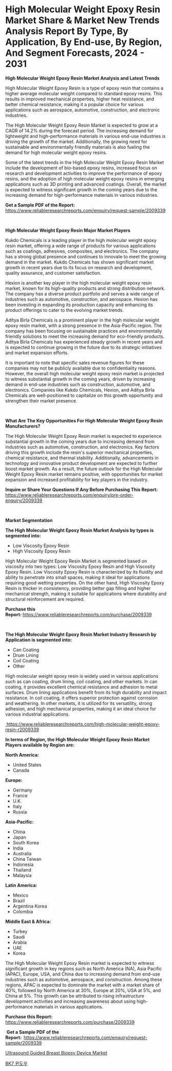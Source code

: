 <p><h1>High Molecular Weight Epoxy Resin Market Share & Market New Trends Analysis Report By Type, By Application, By End-use, By Region, And Segment Forecasts, 2024 - 2031</h1></p><p><strong>High Molecular Weight Epoxy Resin Market Analysis and Latest Trends</strong></p>
<p><p>High Molecular Weight Epoxy Resin is a type of epoxy resin that contains a higher average molecular weight compared to standard epoxy resins. This results in improved mechanical properties, higher heat resistance, and better chemical resistance, making it a popular choice for various applications such as aerospace, automotive, construction, and electronic industries.</p><p>The High Molecular Weight Epoxy Resin Market is expected to grow at a CAGR of 14.2% during the forecast period. The increasing demand for lightweight and high-performance materials in various end-use industries is driving the growth of the market. Additionally, the growing need for sustainable and environmentally friendly materials is also fueling the demand for high molecular weight epoxy resins.</p><p>Some of the latest trends in the High Molecular Weight Epoxy Resin Market include the development of bio-based epoxy resins, increased focus on research and development activities to improve the performance of epoxy resins, and the adoption of high molecular weight epoxy resins in emerging applications such as 3D printing and advanced coatings. Overall, the market is expected to witness significant growth in the coming years due to the increasing demand for high-performance materials in various industries.</p></p>
<p><strong>Get a Sample PDF of the Report:&nbsp;</strong> <a href="https://www.reliableresearchreports.com/enquiry/request-sample/2009339">https://www.reliableresearchreports.com/enquiry/request-sample/2009339</a></p>
<p>&nbsp;</p>
<p><strong>High Molecular Weight Epoxy Resin Major Market Players</strong></p>
<p><p>Kukdo Chemicals is a leading player in the high molecular weight epoxy resin market, offering a wide range of products for various applications such as coatings, adhesives, composites, and electronics. The company has a strong global presence and continues to innovate to meet the growing demand in the market. Kukdo Chemicals has shown significant market growth in recent years due to its focus on research and development, quality assurance, and customer satisfaction.</p><p>Hexion is another key player in the high molecular weight epoxy resin market, known for its high-quality products and strong distribution network. The company has a diverse product portfolio and serves a wide range of industries such as automotive, construction, and aerospace. Hexion has been investing in expanding its production capacity and enhancing its product offerings to cater to the evolving market trends.</p><p>Aditya Birla Chemicals is a prominent player in the high molecular weight epoxy resin market, with a strong presence in the Asia-Pacific region. The company has been focusing on sustainable practices and environmentally friendly solutions to meet the increasing demand for eco-friendly products. Aditya Birla Chemicals has experienced steady growth in recent years and is expected to continue growing in the future due to its strategic initiatives and market expansion efforts.</p><p>It is important to note that specific sales revenue figures for these companies may not be publicly available due to confidentiality reasons. However, the overall high molecular weight epoxy resin market is projected to witness substantial growth in the coming years, driven by increasing demand in end-use industries such as construction, automotive, and electronics. Companies like Kukdo Chemicals, Hexion, and Aditya Birla Chemicals are well-positioned to capitalize on this growth opportunity and strengthen their market presence.</p></p>
<p>&nbsp;</p>
<p><strong>What Are The Key Opportunities For High Molecular Weight Epoxy Resin Manufacturers?</strong></p>
<p><p>The High Molecular Weight Epoxy Resin market is expected to experience substantial growth in the coming years due to increasing demand from industries such as automotive, construction, and electronics. Key factors driving this growth include the resin's superior mechanical properties, chemical resistance, and thermal stability. Additionally, advancements in technology and innovative product development are expected to further boost market growth. As a result, the future outlook for the High Molecular Weight Epoxy Resin market remains positive, with opportunities for market expansion and increased profitability for key players in the industry.</p></p>
<p><strong>Inquire or Share Your Questions If Any Before Purchasing This Report:</strong> <a href="https://www.reliableresearchreports.com/enquiry/pre-order-enquiry/2009339">https://www.reliableresearchreports.com/enquiry/pre-order-enquiry/2009339</a></p>
<p>&nbsp;</p>
<p><strong>Market Segmentation</strong></p>
<p><strong>The High Molecular Weight Epoxy Resin Market Analysis by types is segmented into:</strong></p>
<p><ul><li>Low Viscosity Epoxy Resin</li><li>High Viscosity Epoxy Resin</li></ul></p>
<p><p>High Molecular Weight Epoxy Resin Market is segmented based on viscosity into two types: Low Viscosity Epoxy Resin and High Viscosity Epoxy Resin. Low Viscosity Epoxy Resin is characterized by its fluidity and ability to penetrate into small spaces, making it ideal for applications requiring good wetting properties. On the other hand, High Viscosity Epoxy Resin is thicker in consistency, providing better gap filling and higher mechanical strength, making it suitable for applications where durability and structural reinforcement are required.</p></p>
<p><strong>Purchase this Report:&nbsp;</strong><a href="https://www.reliableresearchreports.com/purchase/2009339">https://www.reliableresearchreports.com/purchase/2009339</a></p>
<p>&nbsp;</p>
<p><strong>The High Molecular Weight Epoxy Resin Market Industry Research by Application is segmented into:</strong></p>
<p><ul><li>Can Coating</li><li>Drum Lining</li><li>Coil Coating</li><li>Other</li></ul></p>
<p><p>High molecular weight epoxy resin is widely used in various applications such as can coating, drum lining, coil coating, and other markets. In can coating, it provides excellent chemical resistance and adhesion to metal surfaces. Drum lining applications benefit from its high durability and impact resistance. In coil coating, it offers superior protection against corrosion and weathering. In other markets, it is utilized for its versatility, strong adhesion, and high mechanical properties, making it an ideal choice for various industrial applications.</p></p>
<p><a href="https://www.reliableresearchreports.com/high-molecular-weight-epoxy-resin-r2009339">&nbsp;https://www.reliableresearchreports.com/high-molecular-weight-epoxy-resin-r2009339</a></p>
<p><strong>In terms of Region, the High Molecular Weight Epoxy Resin Market Players available by Region are:</strong></p>
<p>
    <p> <strong> North America: </strong>
        <ul>
            <li>United States</li>
            <li>Canada</li>
        </ul>
        </p> 
    <p> <strong> Europe: </strong>
        <ul>
            <li>Germany</li>
            <li>France</li>
            <li>U.K.</li>
            <li>Italy</li>
            <li>Russia</li>
        </ul>
        </p> 
    <p> <strong> Asia-Pacific: </strong>
        <ul>
            <li>China</li>
            <li>Japan</li>
            <li>South Korea</li>
            <li>India</li>
            <li>Australia</li>
            <li>China Taiwan</li>
            <li>Indonesia</li>
            <li>Thailand</li>
            <li>Malaysia</li>
        </ul>
        </p> 
    <p> <strong> Latin America: </strong>
        <ul>
            <li>Mexico</li>
            <li>Brazil</li>
            <li>Argentina Korea</li>
            <li>Colombia</li>
        </ul>
        </p> 
    <p> <strong> Middle East & Africa: </strong>
        <ul>
            <li>Turkey</li>
            <li>Saudi</li>
            <li>Arabia</li>
            <li>UAE</li>
            <li>Korea</li>
        </ul>
    </p>
    </p>
<p><p>The High Molecular Weight Epoxy Resin market is expected to witness significant growth in key regions such as North America (NA), Asia Pacific (APAC), Europe, USA, and China due to increasing demand from end-use industries such as automotive, aerospace, and construction. Among these regions, APAC is expected to dominate the market with a market share of 40%, followed by North America at 30%, Europe at 20%, USA at 5%, and China at 5%. This growth can be attributed to rising infrastructure development activities and increasing awareness about using high-performance materials in various applications.</p></p>
<p><strong>Purchase this Report: </strong><a href="https://www.reliableresearchreports.com/purchase/2009339">https://www.reliableresearchreports.com/purchase/2009339</a></p>
<p>&nbsp;<strong>Get a Sample PDF of the Report:&nbsp;&nbsp;</strong><a href="https://www.reliableresearchreports.com/enquiry/request-sample/2009339">https://www.reliableresearchreports.com/enquiry/request-sample/2009339</a></p>
<p><strong></strong></p>
<p><p><a href="https://github.com/sarohimweaach77/Market-Research-Report-List-1/blob/main/ultrasound-guided-breast-biopsy-device-market.md">Ultrasound Guided Breast Biopsy Device Market</a></p><p><a href="https://github.com/Hubertstyenger6685/Market-Research-Report-List-2/blob/main/605894610196.md">BK7 윈도우</a></p></p>